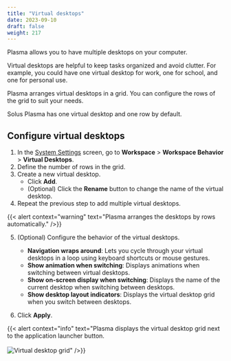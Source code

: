 ```yaml
---
title: "Virtual desktops"
date: 2023-09-10
draft: false
weight: 217
---
```



Plasma allows you to have multiple desktops on your computer. 

Virtual desktops are helpful to keep tasks organized and avoid clutter. For example, you could have one virtual desktop for work, one for school, and one for personal use.

Plasma arranges virtual desktops in a grid. You can configure the rows of the grid to suit your needs.

Solus Plasma has one virtual desktop and one row by default.

## Configure virtual desktops

1. In the [System Settings](../open-system-settings) screen, go to **Workspace** > **Workspace Behavior** > **Virtual Desktops**.
2. Define the number of rows in the grid.
3. Create a new virtual desktop.
   - Click **Add**.
   - (Optional) Click the **Rename** button to change the name of the virtual desktop.
4. Repeat the previous step to add multiple virtual desktops.

{{< alert context="warning" text="Plasma arranges the desktops by rows automatically." />}}

5. (Optional) Configure the behavior of the virtual desktops.
   - **Navigation wraps around**: Lets you cycle through your virtual desktops in a loop using keyboard shortcuts or mouse gestures.
   - **Show animation when switching**: Displays animations when switching between virtual desktops.
   - **Show on-screen display when switching**: Displays the name of the current desktop when switching between desktops.
   - **Show desktop layout indicators**: Displays the virtual desktop grid when you switch between desktops.

6. Click **Apply**.

{{< alert context="info" text="Plasma displays the virtual desktop grid next to the application launcher button.<br><br>![Virtual desktop grid](../img/vd-grid.png)" />}}